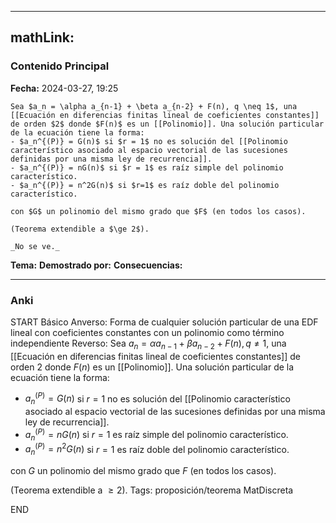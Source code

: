 
---
mathLink:
---
### Contenido Principal

**Fecha:** 2024-03-27, 19:25

```ad-theorem
Sea $a_n = \alpha a_{n-1} + \beta a_{n-2} + F(n), q \neq 1$, una [[Ecuación en diferencias finitas lineal de coeficientes constantes]] de orden $2$ donde $F(n)$ es un [[Polinomio]]. Una solución particular de la ecuación tiene la forma:
- $a_n^{(P)} = G(n)$ si $r = 1$ no es solución del [[Polinomio característico asociado al espacio vectorial de las sucesiones definidas por una misma ley de recurrencia]].
- $a_n^{(P)} = nG(n)$ si $r = 1$ es raíz simple del polinomio característico.
- $a_n^{(P)} = n^2G(n)$ si $r=1$ es raíz doble del polinomio característico.

con $G$ un polinomio del mismo grado que $F$ (en todos los casos).

(Teorema extendible a $\ge 2$).
```


```ad-proof
_No se ve._
```


**Tema:**
**Demostrado por:**
**Consecuencias:**

---
### Anki

START
Básico
Anverso: Forma de cualquier solución particular de una EDF lineal con coeficientes constantes con un polinomio como término independiente
Reverso: Sea $a_n = \alpha a_{n-1} + \beta a_{n-2} + F(n), q \neq 1$, una [[Ecuación en diferencias finitas lineal de coeficientes constantes]] de orden $2$ donde $F(n)$ es un [[Polinomio]]. Una solución particular de la ecuación tiene la forma:
- $a_n^{(P)} = G(n)$ si $r = 1$ no es solución del [[Polinomio característico asociado al espacio vectorial de las sucesiones definidas por una misma ley de recurrencia]].
- $a_n^{(P)} = nG(n)$ si $r = 1$ es raíz simple del polinomio característico.
- $a_n^{(P)} = n^2G(n)$ si $r=1$ es raíz doble del polinomio característico.

con $G$ un polinomio del mismo grado que $F$ (en todos los casos).

(Teorema extendible a $\ge 2$).
Tags: proposición/teorema MatDiscreta
<!--ID: 1717176517271-->
END
